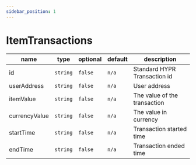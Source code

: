 ```yaml
---
sidebar_position: 1
---
```


# ItemTransactions

| name | type | optional | default | description |
| - | - | - | - | - |
| id | `string` | `false` | `n/a` | Standard HYPR Transaction id |
| userAddress | `string` | `false` | `n/a` | User address |
| itemValue | `string` | `false` | `n/a` | The value of the transaction |
| currencyValue | `string` | `false` | `n/a` | The value in currency |
| startTime | `string` | `false` | `n/a` | Transaction started time |
| endTime | `string` | `false` | `n/a` | Transaction ended time |
